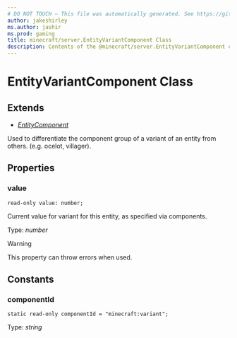 ```yaml
---
# DO NOT TOUCH — This file was automatically generated. See https://github.com/mojang/minecraftapidocsgenerator to modify descriptions, examples, etc.
author: jakeshirley
ms.author: jashir
ms.prod: gaming
title: minecraft/server.EntityVariantComponent Class
description: Contents of the @minecraft/server.EntityVariantComponent class.
---
```

# EntityVariantComponent Class

## Extends
- [*EntityComponent*](EntityComponent.md)

Used to differentiate the component group of a variant of an entity from others. (e.g. ocelot, villager).

## Properties

### **value**
`read-only value: number;`

Current value for variant for this entity, as specified via components.

Type: *number*
    
> [!WARNING]
> This property can throw errors when used.

## Constants

### **componentId**
`static read-only componentId = "minecraft:variant";`

Type: *string*

